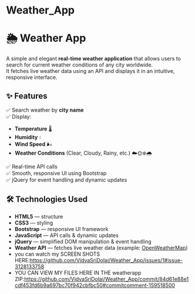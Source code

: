 # Weather_App
# 🌦️ Weather App

A simple and elegant **real-time weather application** that allows users to search for current weather conditions of any city worldwide.  
It fetches live weather data using an API and displays it in an intuitive, responsive interface.

## ✨ Features

✅ Search weather by **city name**  
✅ Display:
- **Temperature** 🌡️  
- **Humidity** 💧  
- **Wind Speed** 🌬️  
- **Weather Conditions** (Clear, Cloudy, Rainy, etc.) ☁️🌞❄️🌧️  

✅ Real-time API calls  
✅ Smooth, responsive UI using Bootstrap  
✅ jQuery for event handling and dynamic updates  

## 🛠️ Technologies Used

- **HTML5** — structure  
- **CSS3** — styling  
- **Bootstrap** — responsive UI framework  
- **JavaScript** — API calls & dynamic updates  
- **jQuery** — simplified DOM manipulation & event handling  
- **Weather API** — fetches live weather data (example: [OpenWeatherMap](https://openweathermap.org/api))
- you can watch my SCREEN SHOTS HERE:https://github.com/VidyaSriDolai/Weather_App/issues/1#issue-3128133758
- YOU CAN VIEW MY FILES HERE IN THE weatherapp ZIP:https://github.com/VidyaSriDolai/Weather_App/commit/84d61e88e1cdf453fd6b9a697bc70f942cbfbc50#commitcomment-159518500

